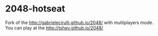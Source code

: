 2048-hotseat
============

Fork of the http://gabrielecirulli.github.io/2048/ with multiplayers mode.<br/>
You can play at the http://tshev.github.io/2048/
